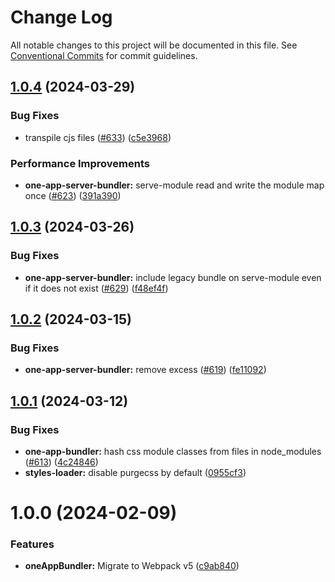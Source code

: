 # Change Log

All notable changes to this project will be documented in this file.
See [Conventional Commits](https://conventionalcommits.org) for commit guidelines.

## [1.0.4](https://github.com/americanexpress/one-app-cli/compare/@americanexpress/one-app-server-bundler@1.0.3...@americanexpress/one-app-server-bundler@1.0.4) (2024-03-29)


### Bug Fixes

* transpile cjs files ([#633](https://github.com/americanexpress/one-app-cli/issues/633)) ([c5e3968](https://github.com/americanexpress/one-app-cli/commit/c5e3968221aba52d95e94a0da273ef6fb4d0ec36))


### Performance Improvements

* **one-app-server-bundler:** serve-module read and write the module map once ([#623](https://github.com/americanexpress/one-app-cli/issues/623)) ([391a390](https://github.com/americanexpress/one-app-cli/commit/391a390d2c27d4343763d9a5e109b9056302ce3d))





## [1.0.3](https://github.com/americanexpress/one-app-cli/compare/@americanexpress/one-app-server-bundler@1.0.2...@americanexpress/one-app-server-bundler@1.0.3) (2024-03-26)


### Bug Fixes

* **one-app-server-bundler:** include legacy bundle on serve-module even if it does not exist ([#629](https://github.com/americanexpress/one-app-cli/issues/629)) ([f48ef4f](https://github.com/americanexpress/one-app-cli/commit/f48ef4f3f0516e8fb3dc9e4246507b10feb47ca5))





## [1.0.2](https://github.com/americanexpress/one-app-cli/compare/@americanexpress/one-app-server-bundler@1.0.1...@americanexpress/one-app-server-bundler@1.0.2) (2024-03-15)


### Bug Fixes

* **one-app-server-bundler:** remove excess ([#619](https://github.com/americanexpress/one-app-cli/issues/619)) ([fe11092](https://github.com/americanexpress/one-app-cli/commit/fe11092ce2eff84e4ad879da2676565236b505ef))





## [1.0.1](https://github.com/americanexpress/one-app-cli/compare/@americanexpress/one-app-server-bundler@1.0.0...@americanexpress/one-app-server-bundler@1.0.1) (2024-03-12)


### Bug Fixes

* **one-app-bundler:** hash css module classes from files in node_modules ([#613](https://github.com/americanexpress/one-app-cli/issues/613)) ([4c24846](https://github.com/americanexpress/one-app-cli/commit/4c24846b2b381454df10207fd5bc5ccd7fce07f4))
* **styles-loader:** disable purgecss by default ([0955cf3](https://github.com/americanexpress/one-app-cli/commit/0955cf324c1b6e2c6d483d0ca1dc995949c170e4))





# 1.0.0 (2024-02-09)


### Features

* **oneAppBundler:** Migrate to Webpack v5 ([c9ab840](https://github.com/americanexpress/one-app-cli/commit/c9ab840b4306a49f1c929c89a7898d5467d7575f))
